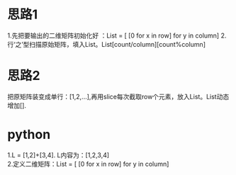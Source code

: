 # 思路1
1.先把要输出的二维矩阵初始化好 ：List = [ [0 for x in row] for y in column] 
2.行‘之’型扫描原始矩阵，填入List。List[count/column][count%column] 

# 思路2
把原矩阵装变成单行：[1,2,...],再用slice每次截取row个元素，放入List。List动态增加[].


# python
1.L = [1,2]+[3,4].  L内容为：[1,2,3,4]  
2.定义二维矩阵：List = [ [0 for x in row] for y in column]
